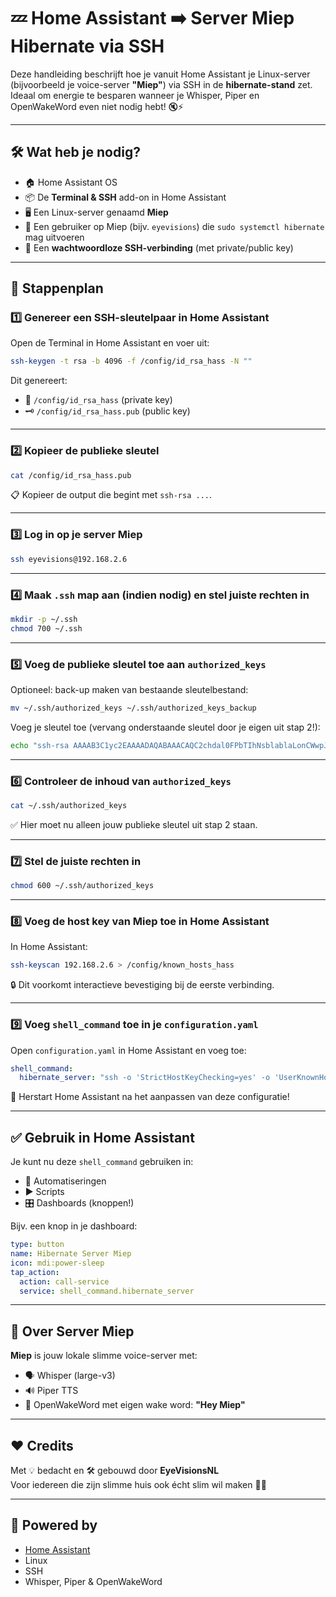 # 💤 Home Assistant ➡️ Server Miep Hibernate via SSH

Deze handleiding beschrijft hoe je vanuit Home Assistant je Linux-server (bijvoorbeeld je voice-server **"Miep"**) via SSH in de **hibernate-stand** zet.  
Ideaal om energie te besparen wanneer je Whisper, Piper en OpenWakeWord even niet nodig hebt! 🔇⚡

---

## 🛠️ Wat heb je nodig?

- 🏠 Home Assistant OS
- 📦 De **Terminal & SSH** add-on in Home Assistant
- 🖥️ Een Linux-server genaamd **Miep**
- 👤 Een gebruiker op Miep (bijv. `eyevisions`) die `sudo systemctl hibernate` mag uitvoeren
- 🔐 Een **wachtwoordloze SSH-verbinding** (met private/public key)

---

## 📜 Stappenplan

### 1️⃣ Genereer een SSH-sleutelpaar in Home Assistant

Open de Terminal in Home Assistant en voer uit:

```bash
ssh-keygen -t rsa -b 4096 -f /config/id_rsa_hass -N ""
```

Dit genereert:
- 🔑 `/config/id_rsa_hass` (private key)
- 🗝️ `/config/id_rsa_hass.pub` (public key)

---

### 2️⃣ Kopieer de publieke sleutel

```bash
cat /config/id_rsa_hass.pub
```

📋 Kopieer de output die begint met `ssh-rsa ...`.

---

### 3️⃣ Log in op je server **Miep**

```bash
ssh eyevisions@192.168.2.6
```

---

### 4️⃣ Maak `.ssh` map aan (indien nodig) en stel juiste rechten in

```bash
mkdir -p ~/.ssh
chmod 700 ~/.ssh
```

---

### 5️⃣ Voeg de publieke sleutel toe aan `authorized_keys`

Optioneel: back-up maken van bestaande sleutelbestand:

```bash
mv ~/.ssh/authorized_keys ~/.ssh/authorized_keys_backup
```

Voeg je sleutel toe (vervang onderstaande sleutel door je eigen uit stap 2!):

```bash
echo "ssh-rsa AAAAB3C1yc2EAAAADAQABAAACAQC2chdal0FPbTIhNsblablaLonCWwpJQTinHLlYbaLBgIJK3N2Rmb5/..." > ~/.ssh/authorized_keys
```

---

### 6️⃣ Controleer de inhoud van `authorized_keys`

```bash
cat ~/.ssh/authorized_keys
```

✅ Hier moet nu alleen jouw publieke sleutel uit stap 2 staan.

---

### 7️⃣ Stel de juiste rechten in

```bash
chmod 600 ~/.ssh/authorized_keys
```

---

### 8️⃣ Voeg de host key van Miep toe in Home Assistant

In Home Assistant:

```bash
ssh-keyscan 192.168.2.6 > /config/known_hosts_hass
```

🔒 Dit voorkomt interactieve bevestiging bij de eerste verbinding.

---

### 9️⃣ Voeg `shell_command` toe in je `configuration.yaml`

Open `configuration.yaml` in Home Assistant en voeg toe:

```yaml
shell_command:
  hibernate_server: "ssh -o 'StrictHostKeyChecking=yes' -o 'UserKnownHostsFile=/config/known_hosts_hass' -i /config/id_rsa_hass eyevisions@192.168.2.6 'sudo systemctl hibernate'"
```

📌 Herstart Home Assistant na het aanpassen van deze configuratie!

---

## ✅ Gebruik in Home Assistant

Je kunt nu deze `shell_command` gebruiken in:

- 🔁 Automatiseringen
- ▶️ Scripts
- 🎛️ Dashboards (knoppen!)

Bijv. een knop in je dashboard:

```yaml
type: button
name: Hibernate Server Miep
icon: mdi:power-sleep
tap_action:
  action: call-service
  service: shell_command.hibernate_server
```

---

## 🧠 Over Server Miep

**Miep** is jouw lokale slimme voice-server met:

- 🗣️ Whisper (large-v3)
- 🔊 Piper TTS
- 🎤 OpenWakeWord met eigen wake word: **"Hey Miep"**

---

## ❤️ Credits

Met 💡 bedacht en 🛠️ gebouwd door **EyeVisionsNL**  
Voor iedereen die zijn slimme huis ook écht slim wil maken 🧠🏡

---

## 🐧 Powered by

- [Home Assistant](https://www.home-assistant.io/)
- Linux
- SSH
- Whisper, Piper & OpenWakeWord
